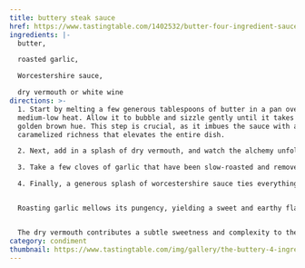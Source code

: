 ```yaml
---
title: buttery steak sauce
href: https://www.tastingtable.com/1402532/butter-four-ingredient-sauce-steak/
ingredients: |-
  butter, 

  roasted garlic, 

  Worcestershire sauce, 

  dry vermouth or white wine
directions: >-
  1. Start by melting a few generous tablespoons of butter in a pan over
  medium-low heat. Allow it to bubble and sizzle gently until it takes on a
  golden brown hue. This step is crucial, as it imbues the sauce with a nutty,
  caramelized richness that elevates the entire dish. 

  2. Next, add in a splash of dry vermouth, and watch the alchemy unfold. Let the liquid simmer, allowing the alcohol to evaporate, leaving behind a delicate sweetness that will balance the savory notes of the steak.

  3. Take a few cloves of garlic that have been slow-roasted and remove their paper-thin skins with a gentle squeeze. Whisk the softened garlic into the pan with the butter and vermouth, and watch as the sauce transforms into a fragrant symphony of flavors. 

  4. Finally, a generous splash of worcestershire sauce ties everything together. This umami-rich elixir lends depth and complexity to the sauce, while its subtle tanginess adds a tantalizing contrast to the richness of the butter and garlic.


  Roasting garlic mellows its pungency, yielding a sweet and earthy flavor that marries beautifully with the steak's richness. If you desire a bolder kick, you can substitute minced raw garlic, but use it sparingly to avoid overwhelming the dish. Worcestershire sauce is a flavor powerhouse. Its tangy, umami-rich profile is the backbone of the sauce. If you're seeking more umami and less tang, consider using fish sauce as an alternative, though dial down the volume, as it can be quite intense. And don't worry, in small quantities, it won't make things taste fishy.


  The dry vermouth contributes a subtle sweetness and complexity to the sauce. If you don't have or don't care for dry vermouth, you can swap it out for dry white wine, resulting in a less herbaceous but equally delightful sauce. Finally, browning the butter brings unbeatable nuttiness to this sauce, which works wonders over a seared or grilled steak. But not everyone enjoys butter, so feel free to swap out a bit of olive oil. The nuttiness will be gone, but in its place, a subtle grassiness that is not unwelcome will unfold across the sauce.
category: condiment
thumbnail: https://www.tastingtable.com/img/gallery/the-buttery-4-ingredient-sauce-that-will-take-steak-to-another-level/intro-1695518233.webp
---
```

